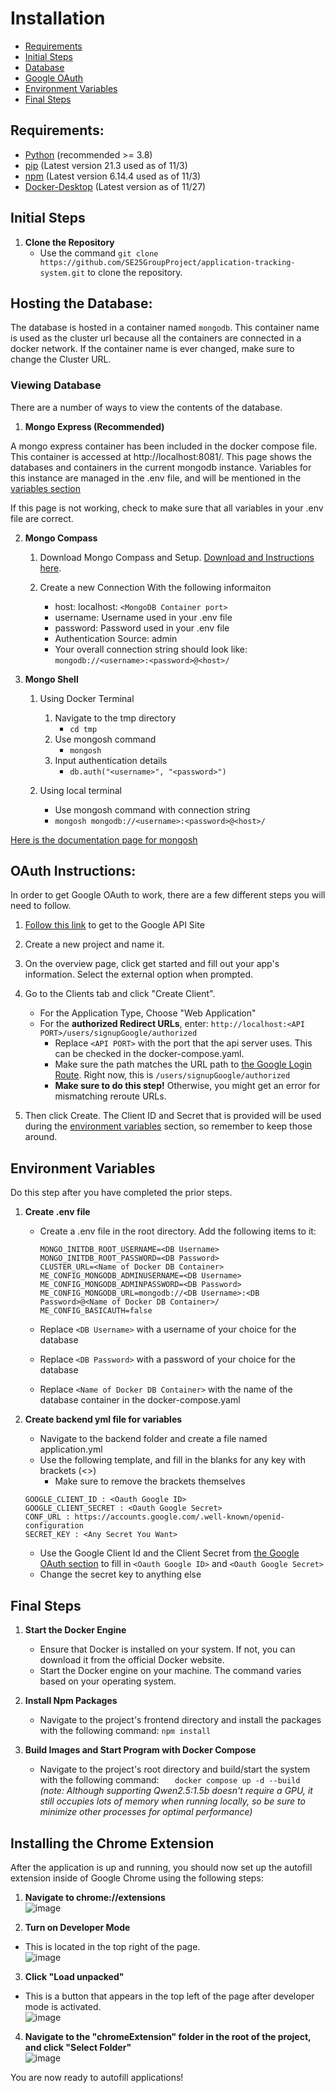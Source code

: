 # Installation

- [Requirements](#requirements)
- [Initial Steps](#steps-to-follow-for-the-installation)
- [Database](#hosting-the-database)
- [Google OAuth](#oauth-instructions)
- [Environment Variables](#environment-variables)
- [Final Steps](#final-steps)

## Requirements:

- [Python](https://www.python.org/downloads/) (recommended >= 3.8)
- [pip](https://pip.pypa.io/en/stable/installation/) (Latest version 21.3 used as of 11/3)
- [npm](https://nodejs.org/en/) (Latest version 6.14.4 used as of 11/3)
- [Docker-Desktop](https://www.docker.com/products/docker-desktop/) (Latest version as of 11/27)

## Initial Steps

1. **Clone the Repository**
   - Use the command `git clone https://github.com/SE25GroupProject/application-tracking-system.git` to clone the repository.

## Hosting the Database:

The database is hosted in a container named `mongodb`. This container name is used as the cluster url because all the containers are connected in a docker network. If the container name is ever changed, make sure to change the Cluster URL.

### Viewing Database

There are a number of ways to view the contents of the database.

1. **Mongo Express (Recommended)**

A mongo express container has been included in the docker compose file. This container is accessed at http://localhost:8081/. This page shows the databases and containers in the current mongodb instance. Variables for this instance are managed in the .env file, and will be mentioned in the [variables section](#environment-variables)

If this page is not working, check to make sure that all variables in your .env file are correct.

2. **Mongo Compass**

   1. Download Mongo Compass and Setup. [Download and Instructions here](https://www.mongodb.com/products/tools/compass).

   2. Create a new Connection With the following informaiton
      - host: localhost: `<MongoDB Container port>`
      - username: Username used in your .env file
      - password: Password used in your .env file
      - Authentication Source: admin
      - Your overall connection string should look like: `mongodb://<username>:<password>@<host>/`

3. **Mongo Shell**

   1. Using Docker Terminal

      1. Navigate to the tmp directory
         - `cd tmp`
      2. Use mongosh command
         - `mongosh`
      3. Input authentication details
         - `db.auth("<username>", "<password>")`

   2. Using local terminal
      - Use mongosh command with connection string
      - `mongosh mongodb://<username>:<password>@<host>/`

[Here is the documentation page for mongosh](https://www.mongodb.com/docs/mongodb-shell/)

## OAuth Instructions:

In order to get Google OAuth to work, there are a few different steps you will need to follow.

1. [Follow this link](https://console.developers.google.com/) to get to the Google API Site

2. Create a new project and name it.

3. On the overview page, click get started and fill out your app's information. Select the external option when prompted.

4. Go to the Clients tab and click "Create Client".

   - For the Application Type, Choose "Web Application"
   - For the **authorized Redirect URLs**, enter: `http://localhost:<API PORT>/users/signupGoogle/authorized`
     - Replace `<API PORT>` with the port that the api server uses. This can be checked in the docker-compose.yaml.
     - Make sure the path matches the URL path to [the Google Login Route](backend/routes/auth.py#:~:text=authorized_google). Right now, this is `/users/signupGoogle/authorized`
     - **Make sure to do this step!** Otherwise, you might get an error for mismatching reroute URLs.

5. Then click Create. The Client ID and Secret that is provided will be used during the [environment variables](#environment-variables) section, so remember to keep those around.

## Environment Variables

Do this step after you have completed the prior steps.

1. **Create .env file**

   - Create a .env file in the root directory. Add the following items to it:

     ```
     MONGO_INITDB_ROOT_USERNAME=<DB Username>
     MONGO_INITDB_ROOT_PASSWORD=<DB Password>
     CLUSTER_URL=<Name of Docker DB Container>
     ME_CONFIG_MONGODB_ADMINUSERNAME=<DB Username>
     ME_CONFIG_MONGODB_ADMINPASSWORD=<DB Password>
     ME_CONFIG_MONGODB_URL=mongodb://<DB Username>:<DB Password>@<Name of Docker DB Container>/
     ME_CONFIG_BASICAUTH=false
     ```

   - Replace `<DB Username>` with a username of your choice for the database
   - Replace `<DB Password>` with a password of your choice for the database
   - Replace `<Name of Docker DB Container>` with the name of the database container in the docker-compose.yaml

2. **Create backend yml file for variables**

   - Navigate to the backend folder and create a file named application.yml
   - Use the following template, and fill in the blanks for any key with brackets (<>)
     - Make sure to remove the brackets themselves

   ```
   GOOGLE_CLIENT_ID : <Oauth Google ID>
   GOOGLE_CLIENT_SECRET : <Oauth Google Secret>
   CONF_URL : https://accounts.google.com/.well-known/openid-configuration
   SECRET_KEY : <Any Secret You Want>
   ```

   - Use the Google Client Id and the Client Secret from [the Google OAuth section](#setup-google-oauth-client-id) to fill in `<Oauth Google ID>` and `<Oauth Google Secret>`
   - Change the secret key to anything else

## Final Steps

1. **Start the Docker Engine**

   - Ensure that Docker is installed on your system. If not, you can download it from the official Docker website.
   - Start the Docker engine on your machine. The command varies based on your operating system.
2. **Install Npm Packages**
   - Navigate to the project's frontend directory and install the packages with the following command:
     `npm install`

3. **Build Images and Start Program with Docker Compose**
   - Navigate to the project's root directory and build/start the system with the following command:
     `   docker compose up -d --build`
     _(note: Although supporting Qwen2.5:1.5b doesn't require a GPU, it still occupies lots of memory when running locally, so be sure to minimize other processes for optimal performance)_

## Installing the Chrome Extension

After the application is up and running, you should now set up the autofill extension inside of Google Chrome using the following steps:

1. **Navigate to chrome://extensions**<br>
   ![image](https://github.com/user-attachments/assets/7ec1b95e-af37-46a5-8a7b-d45fb5944970)

2. **Turn on Developer Mode**<br>
- This is located in the top right of the page.<br>
![image](https://github.com/user-attachments/assets/ff10f4ad-aafc-4ecb-bd1f-8a8f69203f90)

3. **Click "Load unpacked"**<br>
- This is a button that appears in the top left of the page after developer mode is activated.<br>
![image](https://github.com/user-attachments/assets/7c962905-9672-4030-8ff1-aaa1cf546ade)

4. **Navigate to the "chromeExtension" folder in the root of the project, and click "Select Folder"**<br>
![image](https://github.com/user-attachments/assets/698dd51a-da79-4d86-934e-c06866f26e6c)

You are now ready to autofill applications!

